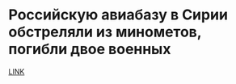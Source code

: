 # Российскую авиабазу в Сирии обстреляли из минометов, погибли двое военных



[LINK](https://varlamov.ru/2731820.html)